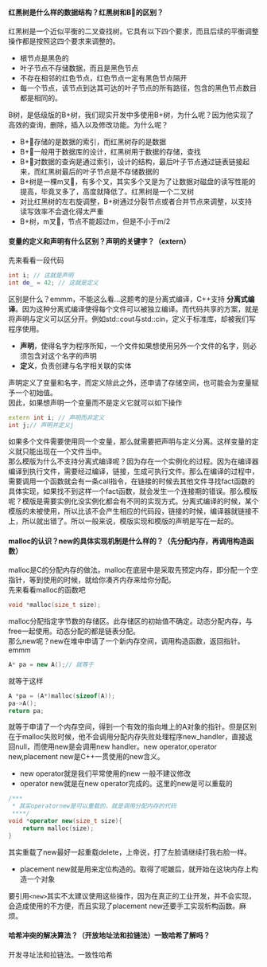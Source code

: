 #### 红黑树是什么样的数据结构？红黑树和B🌲的区别？
红黑树是一个近似平衡的二叉查找树。它具有以下四个要求，而且后续的平衡调整操作都是按照这四个要求来调整的。
* 根节点是黑色的
* 叶子节点不存储数据，而且是黑色节点
* 不存在相邻的红色节点，红色节点一定有黑色节点隔开
* 每一个节点，该节点到达其可达的叶子节点的所有路径，包含的黑色节点数目都是相同的。

B树，是低级版的B+树，我们现实开发中多使用B+树，为什么呢？因为他实现了高效的查询，删除，插入以及修改功能。为什么呢？
* B+🌲存储的是数据的索引，而红黑树存的是数据
* B+🌲一般用于数据库的设计，红黑树用于数据的存储，查找
* B+🌲对数据的查询是通过索引，设计的结构，最后叶子节点通过链表链接起来，而红黑树最后的叶子节点是不存储数据的
* B+树是一棵m叉🌲，有多个叉，其实多个叉是为了让数据对磁盘的读写性能的提高，毕竟叉多了，高度就降低了。红黑树是一个二叉树
* 对比红黑树的左右旋调整，B+树通过分裂节点或者合并节点来调整，以支持读写效率不会退化得太严重
* B+树，m叉🌲，节点不能超过m，但是不小于m/2

#### 变量的定义和声明有什么区别？声明的关键字？（extern）
先来看看一段代码
```cpp
int i; // 这就是声明
int de_ = 42; // 这就是定义
```
区别是什么？emmm，不能这么看...这题考的是分离式编译，C++支持 **分离式编译**。因为这种分离式编译使得每个文件可以被独立编译。而代码共享的方案，就是将声明与定义可以区分开。例如std::cout与std::cin，定义于标准库，却被我们写程序使用。
* **声明**，使得名字为程序所知，一个文件如果想使用另外一个文件的名字，则必须包含对这个名字的声明
* **定义**，负责创建与名字相关联的实体

声明定义了变量和名字，而定义除此之外，还申请了存储空间，也可能会为变量赋予一个初始值。<br>
因此，如果想声明一个变量而不是定义它就可以如下操作
```cpp
extern int i; // 声明而非定义
int j;// 声明并定义j
```
如果多个文件需要使用同一个变量，那么就需要把声明与定义分离。这样变量的定义就只能出现在一个文件当中。<br>
那么模版为什么不支持分离式编译呢？因为存在一个实例化的过程。因为在编译器编译到执行文件，需要经过编译，链接，生成可执行文件。那么在编译的过程中，需要调用一个函数就会有一条call指令，在链接的时候去其他文件寻找fact函数的具体实现，如果找不到这样一个fact函数，就会发生一个连接期的错误。那么模版呢？模版是需要实例化没实例化都会有不同的实现方式。分离式编译的时候，某个模版的未被使用，所以比该不会产生相应的代码段，链接的时候，编译器就链接不上，所以就出错了。所以一般来说，模版实现和模版的声明是写在一起的。<br>

#### malloc的认识？new的具体实现机制是什么样的？（先分配内存，再调用构造函数）
malloc是C的分配内存的做法。malloc在底层中是采取先预定内存，即分配一个空指针，等到使用的时候，就给你凑齐内存来给你分配。<br>
先来看看malloc的函数吧<br>
```c
void *malloc(size_t size);
```
malloc分配指定字节数的存储区。此存储区的初始值不确定。动态分配内存，与free一起使用。动态分配的都是链表分配。<br>
那么new呢？new在堆中申请了一个新内存空间，调用构造函数，返回指针。emmm
```cpp
A* pa = new A();// 就等于
```
就等于这样
```cpp
A *pa = (A*)malloc(sizeof(A));
pa->A();
return pa;
```
就等于申请了一个内存空间，得到一个有效的指向堆上的A对象的指针。但是区别在于malloc失败时候，他不会调用分配内存失败处理程序new_handler，直接返回null，而使用new是会调用new handler。new operator,operator new,placement new是C++一贯使用的new含义。
* new operator就是我们平常使用的new 一般不建议修改
* operator new就是在new operator完成的。这里的new是可以重载的
```cpp
/***
 * 其实operatornew是可以重载的，就是调用分配内存的代码
 ****/
void *operator new(size_t size){
    return malloc(size);
}
```
其实重载了new最好一起重载delete，上帝说，打了左脸请继续打我右脸一样。
* placement new就是用来定位构造的。取得了呢皴后，就开始在这块内存上构造一个对象

要引用`<new>`其实不太建议使用这些操作，因为在真正的工业开发，并不会实现，会造成使用的不方便，而且实现了placement new还要手工实现析构函数。麻烦。

#### 哈希冲突的解决算法？（开放地址法和拉链法）一致哈希了解吗？
开发寻址法和拉链法。一致性哈希